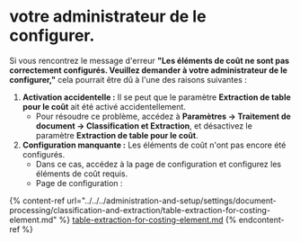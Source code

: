 # votre administrateur de le configurer.

Si vous rencontrez le message d'erreur **"Les éléments de coût ne sont pas correctement configurés. Veuillez demander à votre administrateur de le configurer,"** cela pourrait être dû à l'une des raisons suivantes :

1. **Activation accidentelle :** Il se peut que le paramètre **Extraction de table pour le coût** ait été activé accidentellement.
   * Pour résoudre ce problème, accédez à **Paramètres → Traitement de document → Classification et Extraction**, et désactivez le paramètre **Extraction de table pour le coût**.
2. **Configuration manquante :** Les éléments de coût n'ont pas encore été configurés.
   * Dans ce cas, accédez à la page de configuration et configurez les éléments de coût requis.
   * Page de configuration :

{% content-ref url="../../../administration-and-setup/settings/document-processing/classification-and-extraction/table-extraction-for-costing-element.md" %}
[table-extraction-for-costing-element.md](../../../administration-and-setup/settings/document-processing/classification-and-extraction/table-extraction-for-costing-element.md)
{% endcontent-ref %}
